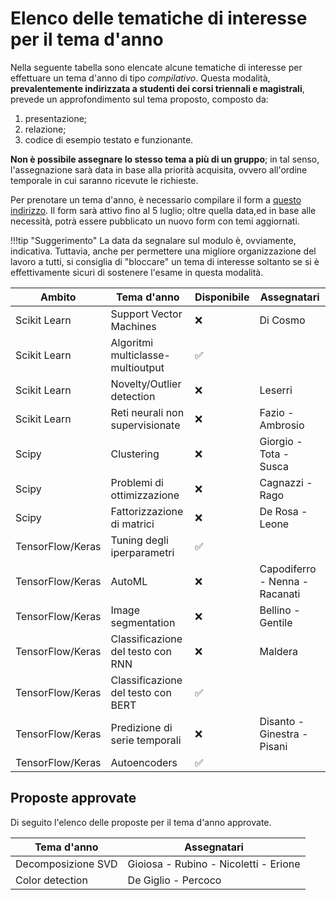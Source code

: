 # Elenco delle tematiche di interesse per il tema d'anno

Nella seguente tabella sono elencate alcune tematiche di interesse per effettuare un tema d'anno di tipo *compilativo*. Questa modalità, **prevalentemente indirizzata a studenti dei corsi triennali e magistrali**, prevede un approfondimento sul tema proposto, composto da:

1. presentazione;
2. relazione;
3. codice di esempio testato e funzionante.

**Non è possibile assegnare lo stesso tema a più di un gruppo**; in tal senso, l'assegnazione sarà data in base alla priorità acquisita, ovvero all'ordine temporale in cui saranno ricevute le richieste.

Per prenotare un tema d'anno, è necessario compilare il form a [questo indirizzo](https://forms.office.com/Pages/ResponsePage.aspx?id=w40yxt-vzkCEbTJu6thtSVfdZxxDnWhIlC6w5g4aktJUNEFURkJTNU9FQU80U0s2QlVLUDVEODhWUy4u). Il form sarà attivo fino al 5 luglio; oltre quella data,ed in base alle necessità, potrà essere pubblicato un nuovo form con temi aggiornati.

!!!tip "Suggerimento"
    La data da segnalare sul modulo è, ovviamente, indicativa. Tuttavia, anche per permettere una migliore organizzazione del lavoro a tutti, si consiglia di "bloccare" un tema di interesse soltanto se si è effettivamente sicuri di sostenere l'esame in questa modalità.

| Ambito | Tema d'anno | Disponibile | Assegnatari |
| ------ | ----------- | ----------- | ----------- |
| Scikit Learn | Support Vector Machines | :x: | Di Cosmo |
| Scikit Learn | Algoritmi multiclasse-multioutput | :white_check_mark: | |
| Scikit Learn | Novelty/Outlier detection | :x: | Leserri |
| Scikit Learn | Reti neurali non supervisionate | :x: | Fazio - Ambrosio |
| Scipy | Clustering | :x: | Giorgio - Tota - Susca |
| Scipy | Problemi di ottimizzazione | :x: | Cagnazzi - Rago |
| Scipy | Fattorizzazione di matrici | :x: | De Rosa - Leone |
| TensorFlow/Keras | Tuning degli iperparametri | :white_check_mark: | |
| TensorFlow/Keras | AutoML | :x: | Capodiferro - Nenna - Racanati |
| TensorFlow/Keras | Image segmentation | :x: | Bellino - Gentile |
| TensorFlow/Keras | Classificazione del testo con RNN | :x: | Maldera |
| TensorFlow/Keras | Classificazione del testo con BERT | :white_check_mark: | |
| TensorFlow/Keras | Predizione di serie temporali | :x: | Disanto - Ginestra - Pisani |
| TensorFlow/Keras | Autoencoders | :white_check_mark: | |

## Proposte approvate

Di seguito l'elenco delle proposte per il tema d'anno approvate.

| Tema d'anno | Assegnatari |
| ----------- | ----------- |
| Decomposizione SVD | Gioiosa - Rubino - Nicoletti - Erione |
| Color detection | De Giglio - Percoco |
